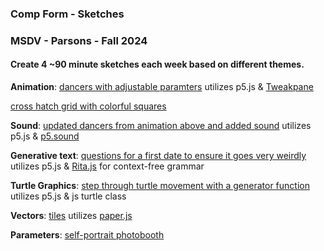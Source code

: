 ### Comp Form - Sketches

### MSDV - Parsons - Fall 2024

#### Create 4 ~90 minute sketches each week based on different themes.

**Animation**: [dancers with adjustable paramters](https://oliviakasmin.github.io/Comp_Form_Parsons_FA24/week_9_animation/dancing/)
utilizes p5.js & [Tweakpane](https://tweakpane.github.io/docs/getting-started/)

[cross hatch grid with colorful squares](https://oliviakasmin.github.io/Comp_Form_Parsons_FA24/week_9_animation/cross_hatch/)

**Sound**: [updated dancers from animation above and added sound](https://oliviakasmin.github.io/Comp_Form_Parsons_FA24/week_10_sound/dancing_with_sound/)
utilizes p5.js & [p5.sound](https://p5js.org/reference/p5.sound/)

**Generative text**: [questions for a first date to ensure it goes very weirdly](https://oliviakasmin.github.io/Comp_Form_Parsons_FA24/week_11_text/questions/)
utilizes p5.js & [Rita.js](https://rednoise.org/rita/) for context-free grammar

**Turtle Graphics**: [step through turtle movement with a generator function](https://oliviakasmin.github.io/Comp_Form_Parsons_FA24/week_8_turtle/turtle_generator/)
utilizes p5.js & js turtle class

**Vectors**: [tiles](https://oliviakasmin.github.io/Comp_Form_Parsons_FA24/week_7_vectors/tiles/)
utilizes [paper.js](http://paperjs.org/)

**Parameters**: [self-portrait photobooth](https://oliviakasmin.github.io/Comp_Form_Parsons_FA24/week_4_parameters/face/)
